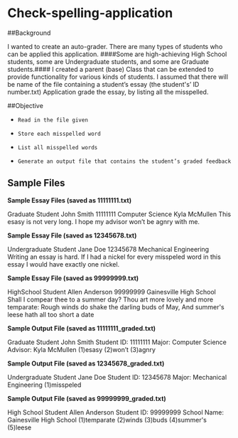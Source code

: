 # Check-spelling-application


##Background

 I wanted to create an auto-grader. There are many types of students who can be applied this application.
 ####Some are high-achieving High School students, some are Undergraduate students, and some are Graduate students.#### 
 I created a parent (base) Class that can be extended to provide functionality for various kinds of students. 
 I assumed that there will be name of the file containing a student’s essay (the student's’ ID number.txt) 
 Application grade the essay, by listing all the misspelled.


##Objective

*     Read in the file given
*     Store each misspelled word
*     List all misspelled words
*     Generate an output file that contains the student’s graded feedback

## Sample Files 

**Sample Essay Files (saved as 11111111.txt)** 
 
Graduate Student
John Smith
11111111
Computer Science
Kyla McMullen
This esasy is not very long. I hope my advisor won’t be agnry with me.


**Sample Essay File (saved as 12345678.txt)**
 
Undergraduate Student
Jane Doe
12345678
Mechanical Engineering
Writing an essay is hard. If I had a nickel for every misspeled word in this essay I would have exactly one nickel.

**Sample Essay File (saved as 99999999.txt)**
 
HighSchool Student
Allen Anderson
99999999
Gainesville High School
Shall I compear thee to a summer day?
Thou art more lovely and more temparate:
Rough winds do shake the darling buds of May,
And summer's leese hath all too short a date

**Sample Output File (saved as 11111111_graded.txt)**
 
Graduate Student John Smith
Student ID: 11111111
Major: Computer Science
Advisor: Kyla McMullen
(1)esasy
(2)won’t
(3)agnry

**Sample Output File (saved as 12345678_graded.txt)**
 
Undergraduate Student Jane Doe
Student ID: 12345678
Major: Mechanical Engineering
(1)misspeled

**Sample Output File (saved as 99999999_graded.txt)**
 
High School Student Allen Anderson
Student ID: 99999999
School Name: Gainesville High School
(1)temparate
(2)winds
(3)buds
(4)summer's
(5)leese
